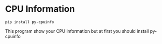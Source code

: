 # CPU Information
`pip install py-cpuinfo`

This program show your CPU information
but at first you should install py-cpuinfo